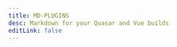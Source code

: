 ```yaml
---
title: MD-PLUGINS
desc: Markdown for your Quasar and Vue builds
editLink: false
---
```


<script import>
import LandingPage from '../components/LandingPage/LandingPage.vue'
</script>

<LandingPage />
